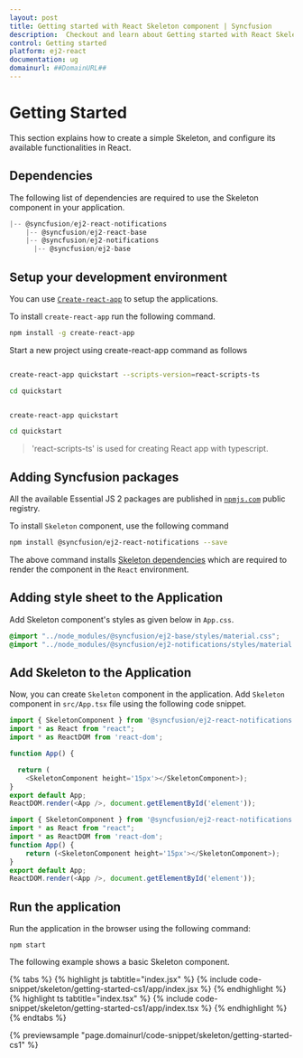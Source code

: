 ```yaml
---
layout: post
title: Getting started with React Skeleton component | Syncfusion
description:  Checkout and learn about Getting started with React Skeleton component of Syncfusion Essential JS 2 and more details.
control: Getting started 
platform: ej2-react
documentation: ug
domainurl: ##DomainURL##
---
```


# Getting Started

This section explains how to create a simple Skeleton, and configure its available functionalities in React.

## Dependencies

The following list of dependencies are required to use the Skeleton component in your application.

```js
|-- @syncfusion/ej2-react-notifications
    |-- @syncfusion/ej2-react-base
    |-- @syncfusion/ej2-notifications
      |-- @syncfusion/ej2-base
```

## Setup your development environment

You can use [`Create-react-app`](https://github.com/facebookincubator/create-react-app) to setup
the applications.

To install `create-react-app` run the following command.

```bash
npm install -g create-react-app
```

Start a new project using create-react-app command as follows

<div class='tsx'>

```bash

create-react-app quickstart --scripts-version=react-scripts-ts

cd quickstart

```

</div>

<div class='jsx'>

```bash

create-react-app quickstart

cd quickstart

```

</div>

> 'react-scripts-ts' is used for creating React app with typescript.

## Adding Syncfusion packages

All the available Essential JS 2 packages are published in [`npmjs.com`](https://www.npmjs.com/~syncfusionorg) public registry.

To install `Skeleton` component, use the following command

```bash
npm install @syncfusion/ej2-react-notifications --save
```

The above command installs [Skeleton dependencies](./getting-started#dependencies)
which are required to render the component in the `React` environment.

## Adding style sheet to the Application

Add Skeleton component's styles as given below in `App.css`.

```css
@import "../node_modules/@syncfusion/ej2-base/styles/material.css";
@import "../node_modules/@syncfusion/ej2-notifications/styles/material.css";

```

## Add Skeleton to the Application

Now, you can create `Skeleton` component in the application. Add `Skeleton` component in `src/App.tsx` file using the following code snippet.



```ts
import { SkeletonComponent } from '@syncfusion/ej2-react-notifications';
import * as React from "react";
import * as ReactDOM from 'react-dom';

function App() {

  return (
    <SkeletonComponent height='15px'></SkeletonComponent>);
}
export default App;
ReactDOM.render(<App />, document.getElementById('element'));
```

```ts
import { SkeletonComponent } from '@syncfusion/ej2-react-notifications';
import * as React from "react";
import * as ReactDOM from 'react-dom';
function App() {
    return (<SkeletonComponent height='15px'></SkeletonComponent>);
}
export default App;
ReactDOM.render(<App />, document.getElementById('element'));
```

## Run the application

Run the application in the browser using the following command:

```
npm start
```

The following example shows a basic Skeleton component.

{% tabs %}
{% highlight js tabtitle="index.jsx" %}
{% include code-snippet/skeleton/getting-started-cs1/app/index.jsx %}
{% endhighlight %}
{% highlight ts tabtitle="index.tsx" %}
{% include code-snippet/skeleton/getting-started-cs1/app/index.tsx %}
{% endhighlight %}
{% endtabs %}

 {% previewsample "page.domainurl/code-snippet/skeleton/getting-started-cs1" %}